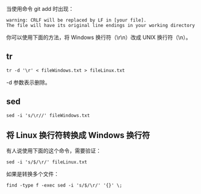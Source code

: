 当使用命令 git add 时出现：

    warning: CRLF will be replaced by LF in [your file].
    The file will have its original line endings in your working directory

你可以使用下面的方法，将 Windows 换行符（\r\n）改成 UNIX 换行符（\n）。

## tr

    tr -d '\r' < fileWindows.txt > fileLinux.txt

-d 参数表示删除。

## sed

    sed -i 's/\r//' fileWindows.txt

## 将 Linux 换行符转换成 Windows 换行符

有人说使用下面的这个命令，需要验证：

    sed -i 's/$/\r/' fileLinux.txt

如果是转换多个文件：

    find -type f -exec sed -i 's/$/\r/' '{}' \;

